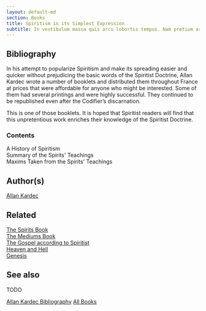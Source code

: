 ```yaml
---
layout: default-md
section: Books
title: Spiritism in its Simplest Expression
subtitle: In vestibulum massa quis arcu lobortis tempus. Nam pretium arcu in odio vulputate luctus.
---
```


## Bibliography

In his attempt to popularize Spiritism and make its spreading easier and quicker without prejudicing the basic words of the Spiritist Doctrine, Allan Kardec wrote a number of booklets and distributed them throughout France at prices that were affordable for anyone who might be interested. Some of them had several printings and were highly successful. They continued to be republished even after the Codifier’s discarnation.

This is one of those booklets. It is hoped that Spiritist readers will find that this unpretentious work enriches their knowledge of the Spiritist Doctrine.

### Contents
A History of Spiritism  
Summary of the Spirits' Teachings  
Maxims Taken from the Spirits' Teachings  


## Author(s)
[Allan Kardec](/profiles/allan-kardec)


## Related
[The Spirits Book](../spirits-book)  
[The Mediums Book](../mediums-book)  
[The Gospel according to Spiritist](../gospel-according-spiritism)  
[Heaven and Hell](../heaven-and-hell)  
[Genesis](../genesis)  

## See also
TODO


<a href="/books/allan-kardec" class="button">Allan Kardec Bibliography</a>
<a href="/books" class="button">All Books</a>


